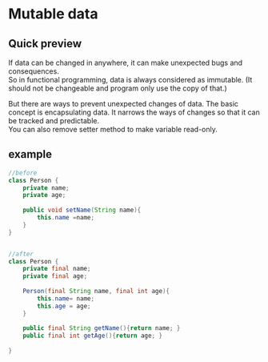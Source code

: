 # Mutable data

## Quick preview
If data can be changed in anywhere, it can make unexpected bugs and consequences.  
So in functional programming, data is always considered as immutable. (It should not be changeable and program only use the copy of that.)  

But there are ways to prevent unexpected changes of data. 
The basic concept is encapsulating data. It narrows the ways of changes so that it can be tracked and predictable.   
You can also remove setter method to make variable read-only.   

## example
```java
//before
class Person {
    private name; 
    private age; 
    
    public void setName(String name){
        this.name =name; 
    }
}


//after
class Person {
    private final name; 
    private final age;
    
    Person(final String name, final int age){
        this.name= name; 
        this.age = age; 
    }
    
    public final String getName(){return name; }
    public final int getAge(){return age; }
    
}
```
